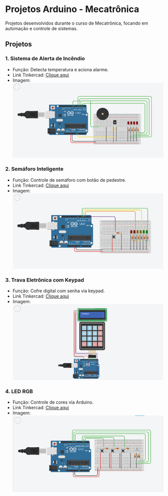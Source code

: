 # Projetos Arduino - Mecatrônica

Projetos desenvolvidos durante o curso de Mecatrônica, focando em automação e controle de sistemas.

## Projetos

### 1. Sistema de Alerta de Incêndio
- Função: Detecta temperatura e aciona alarme.
- Link Tinkercad: [Clique aqui](https://www.tinkercad.com/things/amtbgMKbttK-sistema-de-alerta-de-incendio)
- Imagem: ![Alerta de Incêndio](sistema-alerta-incendio/print-circuito.png)

### 2. Semáforo Inteligente
- Função: Controle de semáforo com botão de pedestre.
- Link Tinkercad: [Clique aqui](https://www.tinkercad.com/things/9EgOlpq1hNx-semaforo-inteligente)
- Imagem: ![Semáforo](semaforo-inteligente/print-circuito.png)

### 3. Trava Eletrônica com Keypad
- Função: Cofre digital com senha via keypad.
- Link Tinkercad: [Clique aqui](https://www.tinkercad.com/things/2gQzHHvbeGi-senha)
- Imagem: ![Trava Eletrônica](trava-eletronica/print-circuito.png)

### 4. LED RGB
- Função: Controle de cores via Arduino.
- Link Tinkercad: [Clique aqui](https://www.tinkercad.com/things/9qcUQvGMaKp-led-rgb)
- Imagem: ![LED RGB](led-rgb/print-circuito.png)
